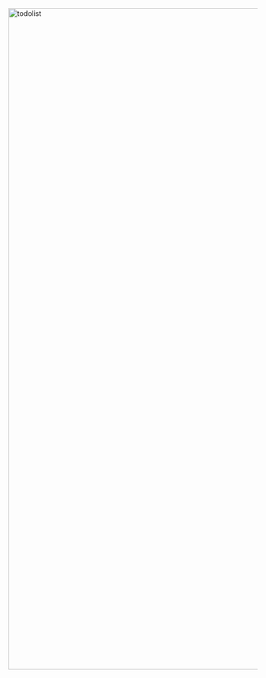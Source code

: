 <img width="1333" alt="todolist" src="https://user-images.githubusercontent.com/102041426/171782371-7e77b315-7923-4c05-8845-079428af4774.png">
